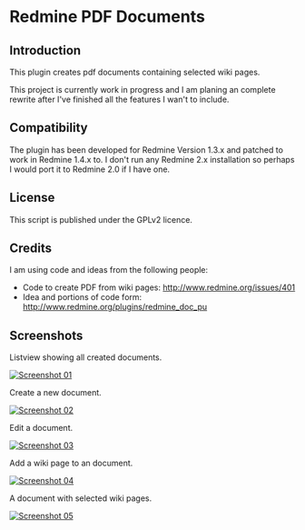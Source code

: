 # Redmine PDF Documents

## Introduction

This plugin creates pdf documents containing selected wiki pages.

This project is currently work in progress and I am planing an complete rewrite after I've finished all the features I wan't to include.

## Compatibility

The plugin has been developed for Redmine Version 1.3.x and patched to work in Redmine 1.4.x to.
I don't run any Redmine 2.x installation so perhaps I would port it to Redmine 2.0 if I have one.

## License

This script is published under the GPLv2 licence.

## Credits

I am using code and ideas from the following people:

* Code to create PDF from wiki pages: http://www.redmine.org/issues/401
* Idea and portions of code form: http://www.redmine.org/plugins/redmine_doc_pu

## Screenshots

Listview showing all created documents.

[![Screenshot 01][screenshot_01_thumb]][screenshot_01_full]

Create a new document.

[![Screenshot 02][screenshot_02_thumb]][screenshot_02_full]

Edit a document.

[![Screenshot 03][screenshot_03_thumb]][screenshot_03_full]

Add a wiki page to an document.

[![Screenshot 04][screenshot_04_thumb]][screenshot_04_full]

A document with selected wiki pages.

[![Screenshot 05][screenshot_05_thumb]][screenshot_05_full]

[screenshot_01_thumb]: https://raw.github.com/klausmeyer/redmine_pdf_documents/master/_screenshots/thumbs/01_overview.png
[screenshot_02_thumb]: https://raw.github.com/klausmeyer/redmine_pdf_documents/master/_screenshots/thumbs/02_new_document.png
[screenshot_03_thumb]: https://raw.github.com/klausmeyer/redmine_pdf_documents/master/_screenshots/thumbs/03_edit_document.png
[screenshot_04_thumb]: https://raw.github.com/klausmeyer/redmine_pdf_documents/master/_screenshots/thumbs/04_add_wiki_page.png
[screenshot_05_thumb]: https://raw.github.com/klausmeyer/redmine_pdf_documents/master/_screenshots/thumbs/05_document_wiki_pages.png

[screenshot_01_full]: https://raw.github.com/klausmeyer/redmine_pdf_documents/master/_screenshots/full/01_overview.png
[screenshot_02_full]: https://raw.github.com/klausmeyer/redmine_pdf_documents/master/_screenshots/full/02_new_document.png
[screenshot_03_full]: https://raw.github.com/klausmeyer/redmine_pdf_documents/master/_screenshots/full/03_edit_document.png
[screenshot_04_full]: https://raw.github.com/klausmeyer/redmine_pdf_documents/master/_screenshots/full/04_add_wiki_page.png
[screenshot_05_full]: https://raw.github.com/klausmeyer/redmine_pdf_documents/master/_screenshots/full/05_document_wiki_pages.png